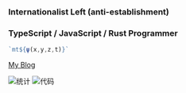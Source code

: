### Internationalist Left (anti-establishment)

### TypeScript / JavaScript / Rust Programmer

```javascript
`mt${ψ(x,y,z,t)}`
```

[My Blog](https://stblog.penclub.club)

![统计](https://github-readme-stats.vercel.app/api?username=lixiang810&show_icons=true)
![代码](https://github-readme-stats.vercel.app/api/top-langs?username=lixiang810&show_icons=true)
